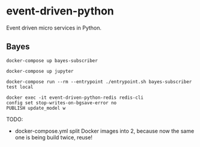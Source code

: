 # event-driven-python
Event driven micro services in Python.

## Bayes

```shell
docker-compose up bayes-subscriber
```

```shell
docker-compose up jupyter
```

```shell
docker-compose run --rm --entrypoint ./entrypoint.sh bayes-subscriber test local
```

```shell
docker exec -it event-driven-python-redis redis-cli
config set stop-writes-on-bgsave-error no
PUBLISH update_model w
```

TODO:
- docker-compose.yml split Docker images into 2, because now the same 
  one is being build twice, reuse!